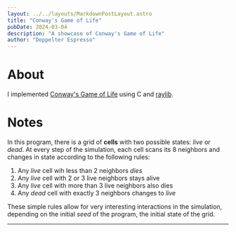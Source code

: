```yaml
---
layout: ../../layouts/MarkdownPostLayout.astro
title: "Conway's Game of Life"
pubDate: 2024-03-04
description: "A showcase of Conway's Game of Life"
author: "Doppelter Espresso"
---
```


# About

I implemented [Conway\'s Game of
Life](https://en.wikipedia.org/wiki/Conway%27s_Game_of_Life) using C and
[raylib](https://www.raylib.com/).

# Notes

In this program, there is a grid of **cells** with two possible states:
_live_ or _dead_. At every step of the simulation, each cell scans its 8
neighbors and changes in state according to the following rules:

1.  Any _live_ cell wih less than 2 neighbors _dies_
2.  Any _live_ cell with 2 or 3 live neighbors stays alive
3.  Any _live_ cell with more than 3 live neighbors also dies
4.  Any _dead_ cell with exactly 3 neighbors changes to _live_

These simple rules allow for very interesting interactions in the
simulation, depending on the initial _seed_ of the program, the initial
state of the grid.

---
